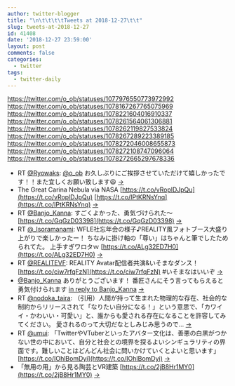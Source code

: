 ```yaml
---
author: twitter-blogger
title: "\n\t\t\t\tTweets at 2018-12-27\t\t"
slug: tweets-at-2018-12-27
id: 41408
date: '2018-12-27 23:59:00'
layout: post
comments: false
categories:
  - twitter
tags:
  - twitter-daily
---
```


https://twitter.com/o_ob/statuses/1077976550773972992 https://twitter.com/o_ob/statuses/1078167267765075969 https://twitter.com/o_ob/statuses/1078221604016910337 https://twitter.com/o_ob/statuses/1078261564061306881 https://twitter.com/o_ob/statuses/1078262119827533824 https://twitter.com/o_ob/statuses/1078267289223389185 https://twitter.com/o_ob/statuses/1078272046008655873 https://twitter.com/o_ob/statuses/1078272108747096064 https://twitter.com/o_ob/statuses/1078272665297678336  

*   RT [@Ryowaks](https://twitter.com/Ryowaks): [@o_ob](https://twitter.com/o_ob) お久しぶりにご挨拶させていただけて嬉しかったです！！また宜しくお願い致します😆 [->](https://twitter.com/o_ob/statuses/1077976550773972992)
*   The Great Carina Nebula via NASA [https://t.co/vRoplDJpQu](https://t.co/vRoplDJpQu) [https://t.co/IPtKRNsYnq](https://t.co/IPtKRNsYnq) [->](https://twitter.com/o_ob/statuses/1078167267765075969)
*   RT [@Banjo_Kanna](https://twitter.com/Banjo_Kanna): すごくよかった、勇気づけられた～ [https://t.co/GqGzD03398](https://t.co/GqGzD03398) [->](https://twitter.com/o_ob/statuses/1078221604016910337)
*   RT [@_Isoramanami](https://twitter.com/_Isoramanami): WFLE社忘年会の様子♪REALITY風フォトブース大盛り上がりで楽しかったー！ ちなみに掛け軸の「尊い」はちゃんと筆でしたためられてた。 上手すぎワロタｗ [https://t.co/ALg32ED7H0](https://t.co/ALg32ED7H0) [->](https://twitter.com/o_ob/statuses/1078261564061306881)
*   RT [@REALITEVF](https://twitter.com/REALITEVF): REALITY Avatar配信者共演&いそまなダンス！ [https://t.co/ciw7rfqFzN](https://t.co/ciw7rfqFzN) #いそまなはいいぞ [->](https://twitter.com/o_ob/statuses/1078262119827533824)
*   [@Banjo_Kanna](https://twitter.com/Banjo_Kanna) ありがとうございます！ 番匠さんにそう言ってもらえると勇気付けられます [in reply to Banjo_Kanna](https://twitter.com/Banjo_Kanna/statuses/1078192672739811329) [->](https://twitter.com/o_ob/statuses/1078267289223389185)
*   RT [@nodoka_taira](https://twitter.com/nodoka_taira): （引用）人間が持って生まれた物理的な存在、社会的な制約からリリースされて「なりたい自分になる！」という意思で、「カワイイ・かわいい・可愛い」と、誰からも愛される存在になることを許容してみてください。 愛されるのって大切だなとしみじみ思うので… [->](https://twitter.com/o_ob/statuses/1078272046008655873)
*   RT [@umui](https://twitter.com/umui): 「TwitterやVTuberといったアバター文化は、善悪の白黒がつかない世の中において、自分と社会との境界を探るよいシンギュラリティの界面です。難しいことはどんどん社会に問いかけていくとよいと思います」 [https://t.co/IOhlBomDyi](https://t.co/IOhlBomDyi) [->](https://twitter.com/o_ob/statuses/1078272108747096064)
*   「無用の用」から見る陶芸とVR建築 [https://t.co/2jB8Hr1MY0](https://t.co/2jB8Hr1MY0) [->](https://twitter.com/o_ob/statuses/1078272665297678336)